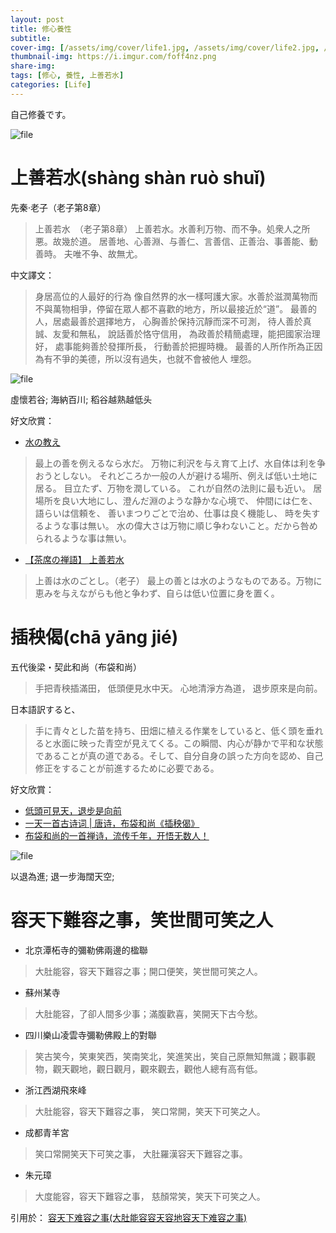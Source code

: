 ```yaml
---
layout: post
title: 修心養性
subtitle: 
cover-img: [/assets/img/cover/life1.jpg, /assets/img/cover/life2.jpg, /assets/img/cover/life3.jpg]
thumbnail-img: https://i.imgur.com/foff4nz.png
share-img:
tags: [修心, 養性, 上善若水]
categories: [Life]
---
```


自己修養です。

![file](https://i.imgur.com/foff4nz.png)

# 上善若水(shàng shàn ruò shuǐ)
先秦·老子（老子第8章）

>上善若水　（老子第8章）
上善若水。水善利万物、而不争。処衆人之所悪。故幾於道。
居善地、心善淵、与善仁、言善信、正善治、事善能、動善時。
夫唯不争、故無尤。

中文譯文：
>身居高位的人最好的行為 像自然界的水一樣呵護大家。水善於滋潤萬物而不與萬物相爭，停留在眾人都不喜歡的地方，所以最接近於“道”。
最善的人，居處最善於選擇地方，
心胸善於保持沉靜而深不可測，
待人善於真誠、友愛和無私，
說話善於恪守信用，
為政善於精簡處理，能把國家治理好，
處事能夠善於發揮所長，
行動善於把握時機。
最善的人所作所為正因為有不爭的美德，所以沒有過失，也就不會被他人
埋怨。

![file](https://i.imgur.com/frTeVe6.png)

虛懷若谷;
海納百川;
稻谷越熟越低头

好文欣賞：
+ [水の教え](http://web.agr.ehime-u.ac.jp/~water/water.htm)
>最上の善を例えるなら水だ。
万物に利沢を与え育て上げ、水自体は利を争おうとしない。
それどころか一般の人が避ける場所、例えば低い土地に居る。
目立たず、万物を潤している。
これが自然の法則に最も近い。
居場所を良い大地にし、澄んだ淵のような静かな心境で、
仲間には仁を、語らいは信頼を、
善いまつりごとで治め、仕事は良く機能し、
時を失するような事は無い。
水の偉大さは万物に順じ争わないこと。だから咎められるような事は無い。

+ [【茶席の禅語】 上善若水](http://y-tagi.art.coocan.jp/chaseki12.html)
>上善は水のごとし。（老子）
最上の善とは水のようなものである。万物に恵みを与えながらも他と争わず、自らは低い位置に身を置く。

# 插秧偈(chā yāng jié)
五代後梁・契此和尚（布袋和尚）

>手把青秧插滿田，
低頭便見水中天。
心地清淨方為道，
退步原來是向前。

日本語訳すると、
>手に青々とした苗を持ち、田畑に植える作業をしていると、低く頭を垂れると水面に映った青空が見えてくる。この瞬間、内心が静かで平和な状態であることが真の道である。そして、自分自身の誤った方向を認め、自己修正をすることが前進するために必要である。

好文欣賞：
+ [低頭可見天，退步是向前](https://www.leniency.com.tw/bowing-down-can-see-the-sky-in-water-stepping-backward-is-advancing-forward-actually)
+ [一天一首古诗词 | 唐诗，布袋和尚《插秧偈》 ](https://cul.sohu.com/a/555363576_121124711)
+ [布袋和尚的一首禅诗，流传千年，开悟无数人！](https://baijiahao.baidu.com/s?id=1647626703445006764&wfr=spider&for=pc)

![file](https://i.imgur.com/kOSwFme.png)

以退為進;
退一步海闊天空;

# 容天下難容之事，笑世間可笑之人
+ 北京潭柘寺的彌勒佛兩邊的楹聯
>大肚能容，容天下難容之事；開口便笑，笑世間可笑之人。

+ 蘇州某寺
>大肚能容，了卻人間多少事；滿腹歡喜，笑開天下古今愁。

+ 四川樂山凌雲寺彌勒佛殿上的對聯
>笑古笑今，笑東笑西，笑南笑北，笑進笑出，笑自己原無知無識；觀事觀物，觀天觀地，觀日觀月，觀來觀去，觀他人總有高有低。

+ 浙江西湖飛來峰
>大肚能容，容天下難容之事，
笑口常開，笑天下可笑之人。

+ 成都青羊宮
>笑口常開笑天下可笑之事，
大肚羅漢容天下難容之事。

+ 朱元璋
>大度能容，容天下難容之事，
慈顏常笑，笑天下可笑之人。

引用於：
[容天下难容之事(大肚能容容天容地容天下难容之事)](https://www.meijiu.com/cs/1190663.html)



